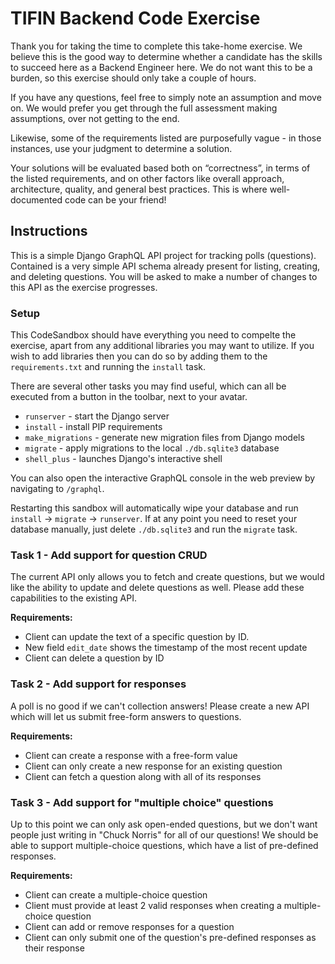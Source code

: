 # TIFIN Backend Code Exercise

Thank you for taking the time to complete this take-home exercise. We believe this is the good way to determine whether a candidate has the skills to succeed here as a Backend Engineer here. We do not want this to be a burden, so this exercise should only take a couple of hours.

If you have any questions, feel free to simply note an assumption and move on. We would prefer you get through the full assessment making assumptions, over not getting to the end.

Likewise, some of the requirements listed are purposefully vague - in those instances, use your judgment to determine a solution.

Your solutions will be evaluated based both on “correctness”, in terms of the listed requirements, and on other factors like overall approach, architecture, quality, and general best practices.  This is where well-documented code can be your friend!



## Instructions

This is a simple Django GraphQL API project for tracking polls (questions).  Contained is a very simple API schema already present for listing, creating, and deleting questions.  You will be asked to make a number of changes to this API as the exercise progresses.

### Setup
This CodeSandbox should have everything you need to compelte the exercise, apart from any additional libraries you may want to utilize.  If you wish to add libraries then you can do so by adding them to the `requirements.txt` and running the `install` task.

There are several other tasks you may find useful, which can all be executed from a button in the toolbar, next to your avatar.

- `runserver` - start the Django server
- `install` - install PIP requirements
- `make_migrations` - generate new migration files from Django models
- `migrate` - apply migrations to the local `./db.sqlite3` database
- `shell_plus` - launches Django's interactive shell

You can also open the interactive GraphQL console in the web preview by navigating to `/graphql`.

Restarting this sandbox will automatically wipe your database and run `install` -> `migrate` -> `runserver`.  If at any point you need to reset your database manually, just delete `./db.sqlite3` and run the `migrate` task.


### Task 1 - Add support for question CRUD

The current API only allows you to fetch and create questions, but we would like the ability to update and delete questions as well.  Please add these capabilities to the existing API.

**Requirements:**
- Client can update the text of a specific question by ID.
- New field `edit_date` shows the timestamp of the most recent update
- Client can delete a question by ID


### Task 2 - Add support for responses

A poll is no good if we can't collection answers! Please create a new API which will let us submit free-form answers to questions.

**Requirements:**
- Client can create a response with a free-form value
- Client can only create a new response for an existing question
- Client can fetch a question along with all of its responses


### Task 3  - Add support for "multiple choice" questions

Up to this point we can only ask open-ended questions, but we don't want people just writing in "Chuck Norris" for all of our questions!  We should
be able to support multiple-choice questions, which have a list of pre-defined responses.

**Requirements:**
- Client can create a multiple-choice question
- Client must provide at least 2 valid responses when creating a multiple-choice question
- Client can add or remove responses for a question
- Client can only submit one of the question's pre-defined responses as their response